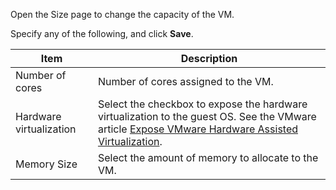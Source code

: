 Open the Size page to change the capacity of the VM. 

Specify any of the following, and click **Save**.

| Item | Description | 
| ------------ | ------------- | 
| Number of cores | Number of cores assigned to the VM.  | 
| Hardware virtualization | Select the checkbox to expose the hardware virtualization to the guest OS. See the VMware article [Expose VMware Hardware Assisted Virtualization](https://docs.vmware.com/en/VMware-vSphere/6.5/com.vmware.vsphere.vm_admin.doc/GUID-2A98801C-68E8-47AF-99ED-00C63E4857F6.html). | 
| Memory Size | Select the amount of memory to allocate to the VM.  | 
